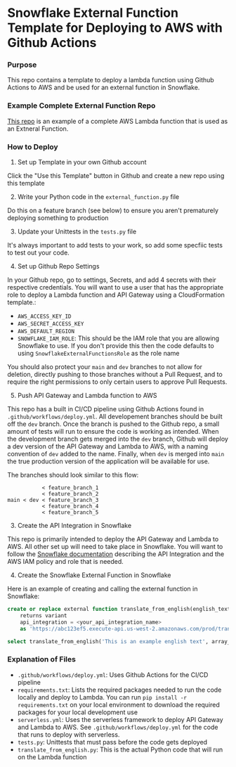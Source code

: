 # Snowflake External Function Template for Deploying to AWS with Github Actions

### Purpose

This repo contains a template to deploy a lambda function using Github Actions to AWS and be used for an external function in Snowflake.

### Example Complete External Function Repo

[This repo](https://github.com/brockcooper/translate-text-snowflake-external-function) is an example of a complete AWS Lambda function that is used as an Extneral Function.

### How to Deploy

1. Set up Template in your own Github account

Click the "Use this Template" button in Github and create a new repo using this template

2. Write your Python code in the `external_function.py` file

Do this on a feature branch (see below) to ensure you aren't prematurely deploying something to production

3. Update your Unittests in the `tests.py` file

It's always important to add tests to your work, so add some specfiic tests to test out your code.

4. Set up Github Repo Settings

In your Github repo, go to settings, Secrets, and add 4 secrets with their respective credentials. You will want to use a user that has the appropriate role to deploy a Lambda function and API Gateway using a CloudFormation template.:

* `AWS_ACCESS_KEY_ID`
* `AWS_SECRET_ACCESS_KEY`
* `AWS_DEFAULT_REGION`
* `SNOWFLAKE_IAM_ROLE`: This should be the IAM role that you are allowing Snowflake to use. If you don't provide this then the code defaults to using `SnowflakeExternalFunctionsRole` as the role name

You should also protect your `main` and `dev` branches to not allow for deletion, directly pushing to those branches without a Pull Request, and to require the right permissions to only certain users to approve Pull Requests.

5. Push API Gateway and Lambda function to AWS

This repo has a built in CI/CD pipeline using Github Actions found in `.github/workflows/deploy.yml`. All developement branches should be built off the `dev` branch. Once the branch is pushed to the Github repo, a small amount of tests will run to ensure the code is working as intended. When the development branch gets merged into the `dev` branch, Github will deploy a dev version of the API Gateway and Lambda to AWS, with a naming convention of `dev` added to the name. Finally, when `dev` is merged into `main` the true production version of the application will be available for use.

The branches should look similar to this flow:

```
           < feature_branch_1
           < feature_branch_2
main < dev < feature_branch_3
           < feature_branch_4
           < feature_branch_5
```

3. Create the API Integration in Snowflake

This repo is primarily intended to deploy the API Gateway and Lambda to AWS. All other set up will need to take place in Snowflake. You will want to follow the [Snowflake documentation](https://docs.snowflake.com/en/sql-reference/external-functions-creating-aws-common-api-integration.html) describing the API Integration and the AWS IAM policy and role that is needed.

4. Create the Snowflake External Function in Snowflake

Here is an example of creating and calling the external function in Snowflake:

```SQL
create or replace external function translate_from_english(english_text varchar, languages variant)
    returns variant
    api_integration = <your_api_integration_name>
    as 'https://abc123ef5.execute-api.us-west-2.amazonaws.com/prod/translate/from_english';

select translate_from_english('This is an example english text', array_construct('es','fr', 'ja'));

```

### Explanation of Files
* `.github/workflows/deploy.yml`: Uses Github Actions for the CI/CD pipeline
* `requirements.txt`: Lists the required packages needed to run the code locally and deploy to Lambda. You can run `pip install -r requirements.txt` on your local environment to download the required packages for your local development use
* `serverless.yml`: Uses the serverless framework to deploy API Gateway and Lambda to AWS. See `.github/workflows/deploy.yml` for the code that runs to deploy with serverless.
* `tests.py`: Unittests that must pass before the code gets deployed
* `translate_from_english.py`: This is the actual Python code that will run on the Lambda function


